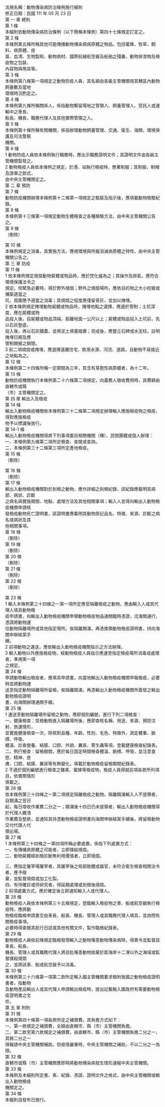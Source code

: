 法規名稱：動物傳染病防治條例施行細則  
修正日期：民國 111 年 05 月 23 日  
第 一 章 總則  
第 1 條  
本細則依動物傳染病防治條例（以下簡稱本條例）第四十七條規定訂定之。  
第 2 條  
本條例第五條所稱其他可能傳播動物傳染病病原體之物品，包括蜜蜂、牧草、飼料、病原體、疫  
苗、血清、生物製劑、動物病材、國際航線航空器及船舶之殘羹、動物排泄物及檢疫物之包裝、  
內容物與用具等。  
第 3 條  
本條例第八條第一項規定之動物防疫人員，其名額由各級主管機關視其轄區內動物飼養數及當地  
環境時況酌定之。  
第 4 條  
本條例第九條所稱關係人，係指動物繫留場地之管領人、飼養管理人、受託人或運輸中之車長、  
船長、機長、職務代理人及其他實際管領之人。  
第 5 條  
本條例第十條所稱有關機關，係指辦理動物飼養管理、交通、衛生、海關、環境保護及司法警察  
機關。  
第 6 條  
1 動物防疫人員依本條例執行職務時，應出示職務證明文件；其證明文件由各級主管機關製發之。  
2 動物檢疫人員依本條例之規定，於港、站執行檢疫時，應著制服；其制服、制帽及證章之款式，  
由中央主管機關定之。  
第 二 章 預防  
第 7 條  
動物防疫機關辦理本條例第十二條第一項規定之驗屍及指示後，應填載動物檢驗紀錄。  
第 8 條  
本條例第十三條第一項規定動物生體檢查之各種檢驗方法，由中央主管機關公告之。  
第 9 條  
（刪除）  


第 10 條  
本條例規定之消毒，其實施方法，應視環境與所擬消滅病原體之特性，由中央主管機關公告之。  
第 三 章 防疫  
第 11 條  
1 依本條例規定燒燬動物屍體或物品時，應於焚化爐為之；其操作及排氣，應符合環境保護法令之  
規定。但緊急必要時，得於野外燒燬；野外之燒燬場所，應依目的物之大小挖掘或構築適當之  
坑，周圍應予適當之消毒；其燒燬之程度應僅留骨灰，並加以掩埋。  
2 依本條例規定掩埋動物屍體或物品時，掩埋地點之選擇，應適於管制；土坑深度，應在屍體或物  
品投入後，自屍體或物品頂端，距離地面一公尺以上；屍體或物品投入土坑前，先以石灰墊底，  
投入後，再以石灰舖蓋，並用泥土填塞踏實；完成後，應豎立石碑或水泥柱，註明掩埋日期及應  
管制開掘之期間。  
3 前二項燒燬或掩埋，應選擇遠離住宅、飲用水源、河流、道路，且動物不易接近之地點為之。  
第 12 條  
本條例第二十四條所稱一定期間為三年，其含有芽胞性病原體者，為十二年。  
第 13 條  
動物防疫機關執行本條例第二十六條第二項規定，向義務人徵收費用時，其費額由直轄市或縣  
（市）主管機關定之。  
第 四 章 輸出入及檢疫  
第 14 條  
輸出入動物檢疫機關依本條例第三十二條第二項規定辦理輸入應施檢疫物之檢疫，得對應施檢疫  
物予以標識後放行。  
第 14-1 條  
輸出入動物檢疫機關得將下列事項委託相關機關（構）、民間團體或個人辦理：  
一、本條例第九條第二項所定檢查、查閱或查詢。  
二、本條例第三十二條第三項所定產地檢疫。  
第 15 條  
（刪除）  


第 16 條  
（刪除）  
第 17 條  
輸出入動物檢疫機關對於剖檢之動物，應作詳細之剖檢紀錄，該紀錄應載明其病部、病狀、診斷  
之病名與實施期間、地點、處理方法及其他相關事項；輸入人並得向輸出入動物檢疫機關申請核  
發檢疫動物死亡證明書，該證明書應載明其動物原記品名、特徵、來源、診斷之病名或病狀及其  
他相關事項。  
第 18 條  
（刪除）  
第 19 條  
（刪除）  
第 20 條  
（刪除）  
第 21 條  
（刪除）  
第 22 條  
（刪除）  


第 23 條  
1 輸入本條例第三十四條之一第一項所定應受隔離檢疫之動物，應由輸入人或其代理人填具動物檢  
疫申請書，向輸出入動物檢疫機關申領動物檢疫物品通關臨時憑證，洽海關通行，憑證將動物運  
往動物隔離場所或其他指定場所。俟隔離期滿，再憑換領動物檢疫證明書，持向海關申辦結案手  
續。  
2 前項動物之運送，應依輸出入動物檢疫機關指示之方法辦理。  
3 輸入動物以外應施檢疫物，經動物檢疫人員指示應運至指定檢疫場所消毒或處理者，準用第一項  
之規定。  
第 24 條  
申請動物輸出檢疫者，應填具申請書，向當地輸出入動物檢疫機關申報檢疫，必要時並將動物運  
送至指定動物隔離場所留檢，俟隔離期滿，再憑輸出入動物檢疫機關所簽發之輸出動物檢疫證明  
書，向海關辦理通關手續。  
第 25 條  
1 運送至動物隔離場所留檢之動物，應即個別編號，進行下列二項檢查：  
一、健康檢查：受檢動物進入隔離場所後，應即查核名稱、用途、來源、預防注射、旅運情形，  
並實施健康檢查一次，除核對品種、年齡、性別、毛色、特徵外，測定體重、脈搏、呼吸、  
體溫、診查營養、結膜、口腔、外貌、糞尿、寄生蟲等項，登載健康檢查紀錄表。  
二、例行檢查：留檢期間，應於每日固定時間檢查體溫、脈搏、呼吸，並注意食慾、精神、皮  
膚、口腔、結膜、糞尿等有無變化，填載於動物檢疫留檢期間紀錄表。  
2 不適於個別編號進行檢查之雛禽、蜜蜂等檢疫物，檢疫人員得就前項各款所列項目，依實際情形  
填載之。  
第 26 條  
依本條例第三十四條之一第二項規定隔離檢疫之動物，隔離期滿輸入人不提領者，自期滿之翌日  
起，每日增收作業費二分之一；期滿後十四日仍未提領者，輸出入動物檢疫機關得於代理人繳清  
作業費及墊款，並通知其持憑動物檢疫證明書向海關申辦結案手續後，將留檢動物交付代理人代  
領出場。  
第 27 條  
1 本條例第三十四條之一第四項所稱必要處置，係指下列處置方式：  
一、有傳播病原體之可能者，立即撲殺燒燬。  
二、動物屍體經剖檢診斷無利用價值者，立即燒燬。  


三、應指定屠宰場屠宰者，其屠宰後之局部肢體或器官，未符合衛生檢查相關法令者，應予廢  
棄，並監督燒燬或加工化製。  
四、有待確診或供研究者，得延期處理或剖檢後燒燬。  
2 前項處置方式，應於確定後立即通知輸入人或代理人。  
第 28 條  
動物檢疫人員依本條例第三十五條規定，登臨輸入檢疫物之車、船或航空器執行檢疫時，應將動  
物檢疫臨檢申請書交由車長、船長、機長、管理人或其職務代理人填具，並詢問有關檢疫事項，  
必要時得查閱其航行日誌或其他有關文件，製作臨檢紀錄表。  
第 29 條  
動物檢疫人員依前條規定臨檢發現輸入之動物罹患動物傳染病時，得責令並監督該車長、船長、  
機長、管理人或其職務代理人將該批罹患動物拋棄於距海岸十二浬以外之海域或監督撲殺燒燬  
之，並將該車、船或航空器予以消毒。  
第 30 條  
本條例第三十六條第一項第二款所定輸入國主管機關要求檢附我國之動物檢疫證明書者，指動物  
及動物產品輸出人或其代理人申請輸出檢疫時，提出記載輸入國政府有需要動物檢疫證明書之文  
件。  
第 五 章 附則  
第 31 條  
本條例第四十條第一項各款所定之補償費，其負擔方式如下：  
一、第一款規定之補償費，全額由直轄市、縣（市）主管機關負擔。  
二、第二款至第六款規定之補償費，由直轄市、縣（市）主管機關負擔二分之一，其餘二分之一  
得報請中央主管機關補助。但疫情嚴重時，中央主管機關之補助，不以二分之一為限。  
第 32 條  
直轄市或縣（市）主管機關應即時將動物傳染病發生情形通報中央主管機關。  
第 33 條  
本條例及本細則所定書、表、紀錄、憑證、證明文件之格式，由中央主管機關或輸出入動物檢疫  
機關定之。  
第 34 條  
本細則自發布日施行。  


